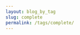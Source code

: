 ```yaml
---
layout: blog_by_tag
slug: complete
permalink: /tags/complete/
---
```

<script type="text/javascript">
	newGame("work");
	notifyMapName("작업실");
</script>
